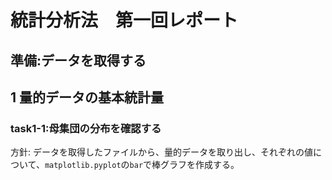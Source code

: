 # 統計分析法　第一回レポート

## 準備:データを取得する

## 1 量的データの基本統計量

### task1-1:母集団の分布を確認する

方針: データを取得したファイルから、量的データを取り出し、それぞれの値について、`matplotlib.pyplot`の`bar`で棒グラフを作成する。


